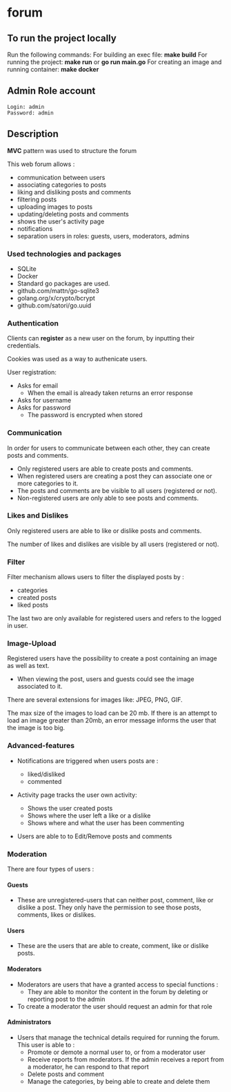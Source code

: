 # forum

## To run the project locally

Run the following commands:
    For building an exec file: **make build**
    For running the project: **make run** or **go run main.go**
    For creating an image and running container: **make docker**

## Admin Role account

    Login: admin
    Password: admin

## Description
**MVC** pattern was used to structure the forum

This web forum allows :

* communication between users
* associating categories to posts
* liking and disliking posts and comments
* filtering posts
* uploading images to posts
* updating/deleting posts and comments
* shows the user's activity page
* notifications
* separation users in roles: guests, users, moderators, admins


### Used technologies and packages
* SQLite
* Docker
* Standard go packages are used.
* github.com/mattn/go-sqlite3
* golang.org/x/crypto/bcrypt
* github.com/satori/go.uuid


### Authentication

Clients can **register** as a new user on the forum, by inputting their credentials.

Cookies was used as a way to authenicate users. 

User registration:
* Asks for email
    * When the email is already taken returns an error response
* Asks for username
* Asks for password
    * The password is encrypted when stored

### Communication

In order for users to communicate between each other, they can create posts and comments.

* Only registered users are able to create posts and comments.
* When registered users are creating a post they can associate one or more categories to it.
* The posts and comments are be visible to all users (registered or not).
* Non-registered users are only able to see posts and comments.

### Likes and Dislikes

Only registered users are able to like or dislike posts and comments.

The number of likes and dislikes are visible by all users (registered or not).

### Filter

Filter mechanism allows users to filter the displayed posts by :

* categories
* created posts
* liked posts

The last two are only available for registered users and refers to the logged in user.

### Image-Upload

Registered users have the possibility to create a post containing an image as well as text.

* When viewing the post, users and guests could see the image associated to it.

There are several extensions for images like: JPEG, PNG, GIF.

The max size of the images to load can be 20 mb. If there is an attempt to load an image greater than 20mb, an error message informs the user that the image is too big.

### Advanced-features

* Notifications are triggered when users posts are :
    * liked/disliked
    * commented

* Activity page tracks the user own activity:
    * Shows the user created posts
    * Shows where the user left a like or a dislike
    * Shows where and what the user has been commenting

* Users are able to to Edit/Remove posts and comments

### Moderation
There are four types of users :

#### Guests

* These are unregistered-users that can neither post, comment, like or dislike a post. They only have the permission to see those posts, comments, likes or dislikes.

#### Users

* These are the users that are able to create, comment, like or dislike posts.

#### Moderators

* Moderators are users that have a granted access to special functions :
    * They are able to monitor the content in the forum by deleting or reporting post to the admin
* To create a moderator the user should request an admin for that role

#### Administrators

* Users that manage the technical details required for running the forum. This user is able to :
    * Promote or demote a normal user to, or from a moderator user
    * Receive reports from moderators. If the admin receives a report from a moderator, he can respond to that report
    * Delete posts and comment
    * Manage the categories, by being able to create and delete them




